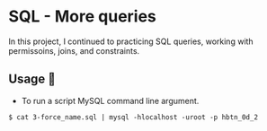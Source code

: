 # SQL - More queries

In this project, I continued to practicing SQL queries, working with
permissoins, joins, and constraints.

## Usage :dolphin:

* To run a script MySQL command line argument.

```
$ cat 3-force_name.sql | mysql -hlocalhost -uroot -p hbtn_0d_2
```
